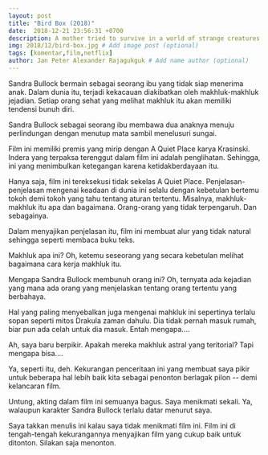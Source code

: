 ```yaml
---
layout: post
title: "Bird Box (2018)"
date:  2018-12-21 23:56:31 +0700
description: A mother tried to survive in a world of strange creatures that give nightmares.
img: 2018/12/bird-box.jpg # Add image post (optional)
tags: [komentar,film,netflix]
author: Jan Peter Alexander Rajagukguk # Add name author (optional)
---
```


Sandra Bullock bermain sebagai seorang ibu yang tidak siap menerima anak. Dalam dunia itu, terjadi kekacauan diakibatkan oleh makhluk-makhluk jejadian. Setiap orang sehat yang melihat makhluk itu akan memiliki tendensi bunuh diri. 

Sandra Bullock sebagai seorang ibu membawa dua anaknya menuju perlindungan dengan menutup mata sambil menelusuri sungai.

Film ini memiliki premis yang mirip dengan A Quiet Place karya Krasinski. Indera yang terpaksa terenggut dalam film ini adalah penglihatan. Sehingga, ini yang menimbulkan ketegangan karena ketidakberdayaan itu.

Hanya saja, film ini tereksekusi tidak sekelas A Quiet Place. Penjelasan-penjelasan mengenai keadaan di dunia ini selalu dengan kebetulan bertemu tokoh demi tokoh yang tahu tentang aturan tertentu. Misalnya, makhluk-makhluk itu apa dan bagaimana. Orang-orang yang tidak terpengaruh. Dan sebagainya.

Dalam menyajikan penjelasan itu, film ini membuat alur yang tidak natural sehingga seperti membaca buku teks.

Makhluk apa ini? Oh, ketemu seseorang yang secara kebetulan melihat bagaimana cara kerja makhluk itu.

Mengapa Sandra Bullock membunuh orang ini? Oh, ternyata ada kejadian yang mana ada orang yang menjelaskan tentang orang tertentu yang berbahaya.

Hal yang paling menyebalkan juga mengenai mahkluk ini sepertinya terlalu sopan seperti mitos Drakula zaman dahulu. Dia tidak pernah masuk rumah, biar pun ada celah untuk dia masuk. Entah mengapa....

Ah, saya baru berpikir. Apakah mereka makhluk astral yang teritorial? Tapi mengapa bisa....

Ya, seperti itu, deh. Kekurangan penceritaan ini yang membuat saya pikir untuk beberapa hal lebih baik kita sebagai penonton berlagak pilon -- demi kelancaran film.

Untung, akting dalam film ini semuanya bagus. Saya menikmati sekali. Ya, walaupun karakter Sandra Bullock terlalu datar menurut saya.

Saya takkan menulis ini kalau saya tidak menikmati film ini. Film ini di tengah-tengah kekurangannya menyajikan film yang cukup baik untuk ditonton. Silakan saja menonton.